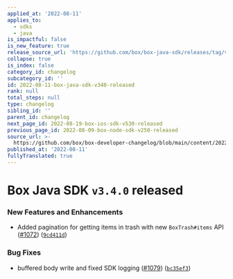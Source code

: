 ```yaml
---
applied_at: '2022-08-11'
applies_to:
  - sdks
  - java
is_impactful: false
is_new_feature: true
release_source_url: 'https://github.com/box/box-java-sdk/releases/tag/v3.4.0'
collapse: true
is_index: false
category_id: changelog
subcategory_id: ''
id: 2022-08-11-box-java-sdk-v340-released
rank: null
total_steps: null
type: changelog
sibling_id: ''
parent_id: changelog
next_page_id: 2022-08-19-box-ios-sdk-v530-released
previous_page_id: 2022-08-09-box-node-sdk-v250-released
source_url: >-
  https://github.com/box/box-developer-changelog/blob/main/content/2022/08-11-box-java-sdk-v340-released.md
published_at: '2022-08-11'
fullyTranslated: true
---
```

# Box Java SDK `v3.4.0` released

### New Features and Enhancements

* Added pagination for getting items in trash with new `BoxTrash#items` API ([#1072][1]) ([`9cd411d`][2])

### Bug Fixes

* buffered body write and fixed SDK logging ([#1079][3]) ([`bc35ef3`][4])

[1]: https://github.com/box/box-java-sdk/issues/1072

[2]: https://github.com/box/box-java-sdk/commit/9cd411d20af1bc76ae815905396d72008af62539

[3]: https://github.com/box/box-java-sdk/issues/1079

[4]: https://github.com/box/box-java-sdk/commit/bc35ef3279e68a3d794de454f506ba41d14c3b16
